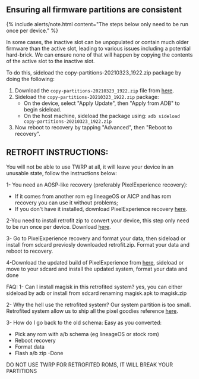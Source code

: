 ## Ensuring all firmware partitions are consistent

{% include alerts/note.html content="The steps below only need to be run once per device." %}

In some cases, the inactive slot can be unpopulated or contain much older firmware than the active slot, leading to various issues including a potential hard-brick. We can ensure none of that will happen by copying the contents of the active slot to the inactive slot.

To do this, sideload the copy-partitions-20210323_1922.zip package by doing the following:
1. Download the `copy-partitions-20210323_1922.zip` file from [here](https://github.com/PixelExperience-Devices/blobs/blob/main/copy-partitions-20210323_1922.zip?raw=true).
2. Sideload the `copy-partitions-20210323_1922.zip` package:
    * On the device, select "Apply Update", then "Apply from ADB" to begin sideload.
    * On the host machine, sideload the package using: `adb sideload copy-partitions-20210323_1922.zip`
3. Now reboot to recovery by tapping "Advanced", then "Reboot to recovery".

## RETROFIT INSTRUCTIONS:

You will not be able to use TWRP at all, it will leave your device in an unusable state, follow the instructions below:

1- You need an AOSP-like recovery (preferably PixelExperience recovery):
 - If it comes from another rom eg lineageOS or AICP and has rom recovery you can use it without problems;
 - If you don't have it installed, download PixelExperience recovery [here](https://download.pixelexperience.org/evert).

2-You need to install retrofit zip to convert your device, this step only need to be run once per device.
  Download [here](https://mega.nz/file/uIM3WKIT#y-9TG__tSjRo-AIWC7kUNKJg6lghwL4JXiU1lgxsz5A).

3- Go to PixelExperience recovery and format your data, then sideload or install from sdcard previosly downloaded retrofit.zip. Format your data and reboot to recovery.

4-Download the updated build of PixelExperience from [here](https://get.pixelexperience.org/evert), sideload or move to your sdcard and install the updated system, format your data and done

FAQ:
1- Can I install magisk in this retrofited system?
yes, you can either sideload by adb or install from sdcard renaming magisk.apk to magisk.zip

2- Why the hell use the retrofited system?
Our system partition is too small. Retrofited system allow us to ship all the pixel goodies
reference [here](https://source.android.com/devices/tech/ota/dynamic_partitions).

3- How do I go back to the old schema:
Easy as you converted:
- Pick any rom with a/b schema (eg lineageOS or stock rom)
- Reboot recovery
- Format data
- Flash a/b zip
-Done

DO NOT USE TWRP FOR RETROFITED ROMS, IT WILL BREAK YOUR PARTITIONS
